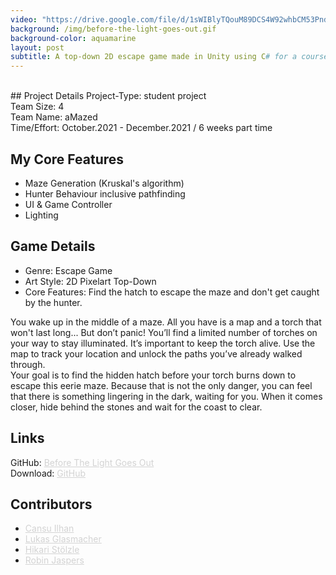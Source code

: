 ```yaml
---
video: "https://drive.google.com/file/d/1sWIBlyTQouM89DCS4W92whbCM53PndsC/preview"
background: /img/before-the-light-goes-out.gif
background-color: aquamarine
layout: post
subtitle: A top-down 2D escape game made in Unity using C# for a course project at HTW Berlin, Germany.
---
```


<br>
## Project Details
Project-Type: student project
<br> Team Size: 4
<br> Team Name: aMazed
<br> Time/Effort: October.2021 - December.2021 / 6 weeks part time

## My Core Features
* Maze Generation (Kruskal's algorithm)
* Hunter Behaviour inclusive pathfinding
* UI & Game Controller
* Lighting

## Game Details
* Genre: Escape Game
* Art Style: 2D Pixelart Top-Down
* Core Features: Find the hatch to escape the maze and don't get caught by the hunter.

You wake up in the middle of a maze. All you have is a map and a torch that won't last long... But don’t panic! You’ll find a limited number of torches on your way to stay illuminated. It’s important to keep the torch alive. Use the map to track your location and unlock the paths you’ve already walked through.
<br>
Your goal is to find the hidden hatch before your torch burns down to escape this eerie maze. Because that is not the only danger, you can feel that there is something lingering in the dark, waiting for you. When it comes closer, hide behind the stones and wait for the coast to clear.

## Links
GitHub: <a href="https://github.com/AyuCalices/BeforeTheLightGoesOut" style="color: LightGray; text-decoration: underline; ">Before The Light Goes Out</a>
<br> Download: <a href="https://github.com/AyuCalices/BeforeTheLightGoesOut/releases/tag/v1.0.0" style="color: LightGray; text-decoration: underline; ">GitHub</a>

## Contributors
* <a href="https://github.com/Cansu0" style="color: LightGray; text-decoration: underline; ">Cansu Ilhan</a>
* <a href="https://github.com/lukasGlas" style="color: LightGray; text-decoration: underline; ">Lukas Glasmacher</a>
* <a href="https://github.com/shirokonto" style="color: LightGray; text-decoration: underline; ">Hikari Stölzle</a>
* <a href="https://github.com/AyuCalices" style="color: LightGray; text-decoration: underline; ">Robin Jaspers</a>
